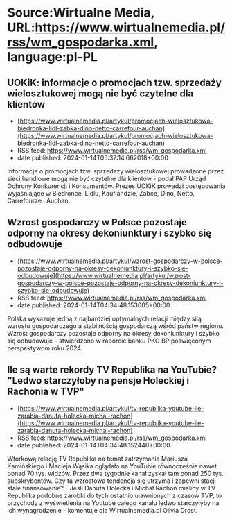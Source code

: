 # Source:Wirtualne Media, URL:https://www.wirtualnemedia.pl/rss/wm_gospodarka.xml, language:pl-PL

## UOKiK: informacje o promocjach tzw. sprzedaży wielosztukowej mogą nie być czytelne dla klientów
 - [https://www.wirtualnemedia.pl/artykul/promocjach-wielosztukowa-biedronka-lidl-zabka-dino-netto-carrefour-auchan](https://www.wirtualnemedia.pl/artykul/promocjach-wielosztukowa-biedronka-lidl-zabka-dino-netto-carrefour-auchan)
 - RSS feed: https://www.wirtualnemedia.pl/rss/wm_gospodarka.xml
 - date published: 2024-01-14T05:37:14.662018+00:00

Informacje o promocjach tzw. sprzedaży wielosztukowej prowadzone przez sieci handlowe mogą nie być czytelne dla klientów - podał PAP Urząd Ochrony Konkurencji i Konsumentów. Prezes UOKiK prowadzi postępowania wyjaśniające w Biedronce, Lidlu, Kauflandzie, Żabce, Dino, Netto, Carrefourze i Auchan.

## Wzrost gospodarczy w Polsce pozostaje odporny na okresy dekoniunktury i szybko się odbudowuje
 - [https://www.wirtualnemedia.pl/artykul/wzrost-gospodarczy-w-polsce-pozostaje-odporny-na-okresy-dekoniunktury-i-szybko-sie-odbudowuje](https://www.wirtualnemedia.pl/artykul/wzrost-gospodarczy-w-polsce-pozostaje-odporny-na-okresy-dekoniunktury-i-szybko-sie-odbudowuje)
 - RSS feed: https://www.wirtualnemedia.pl/rss/wm_gospodarka.xml
 - date published: 2024-01-14T04:34:48.153005+00:00

Polska wykazuje jedną z najbardziej optymalnych relacji między siłą wzrostu gospodarczego a stabilnością gospodarczą wśród państw regionu. Wzrost gospodarczy pozostaje odporny na okresy dekoniunktury i szybko się odbudowuje – stwierdzono w raporcie banku PKO BP poświęconym perspektywom roku 2024.

## Ile są warte rekordy TV Republika na YouTubie? "Ledwo starczyłoby na pensje Holeckiej i Rachonia w TVP"
 - [https://www.wirtualnemedia.pl/artykul/tv-republika-youtube-ile-zarabia-danuta-holecka-michal-rachon](https://www.wirtualnemedia.pl/artykul/tv-republika-youtube-ile-zarabia-danuta-holecka-michal-rachon)
 - RSS feed: https://www.wirtualnemedia.pl/rss/wm_gospodarka.xml
 - date published: 2024-01-14T04:34:48.152448+00:00

Wtorkową relację TV Republika na temat zatrzymania Mariusza Kamińskiego i Macieja Wąsika oglądało na YouTubie równocześnie nawet ponad 70 tys. widzów. Przez dwa tygodnie kanał zyskał tam ponad 250 tys. subskrybentów. Czy ta wzrostowa tendencja się utrzyma i zapewni stacji stałe finansowanie? - Jeśli Danuta Holecka i Michał Rachoń mieliby w TV Republika podobne zarobki do tych ostatnio ujawnionych z czasów TVP, to przychody z wyświetlenia na Youtube całego kanału ledwo starczyłyby na ich wynagrodzenie - komentuje dla Wirtualnemedia.pl Olivia Drost.

